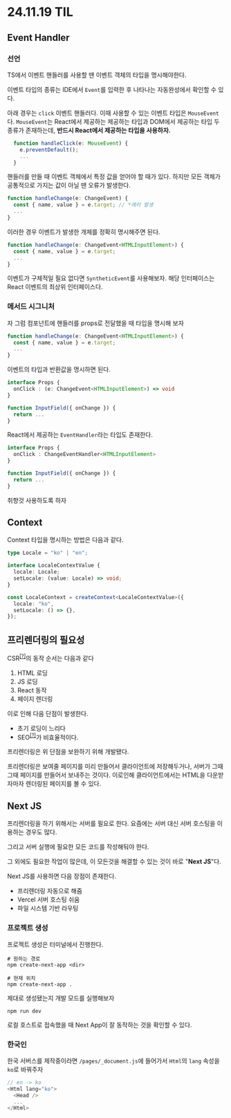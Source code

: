 # 24.11.19 TIL

## Event Handler

### 선언

TS에서 이벤트 핸들러를 사용할 땐 이벤트 객체의 타입을 명시해야한다.

이벤트 타입의 종류는 IDE에서 `Event`를 입력한 후 나타나는 자동완성에서 확인할 수 있다.

아래 경우는 `click` 이벤트 핸들러다. 이때 사용할 수 있는 이벤트 타입은 `MouseEvent` 다. `MouseEvent`는 React에서 제공하는 제공하는 타입과 DOM에서 제공하는 타입 두 종류가 존재하는데, **반드시 React에서 제공하는 타입을 사용하자.**

```ts
  function handleClick(e: MouseEvent) {
    e.preventDefault();
    ...
  }
```

핸들러를 만들 때 이벤트 객체에서 특정 값을 얻어야 할 때가 있다. 하지만 모든 객체가 공통적으로 가지는 값이 아닐 땐 오류가 발생한다.

```ts
function handleChange(e: ChangeEvent) {
  const { name, value } = e.target; // *에러 발생
  ...
}
```

이러한 경우 이벤트가 발생한 개체를 정확히 명시해주면 된다.

```ts
function handleChange(e: ChangeEvent<HTMLInputElement>) {
  const { name, value } = e.target;
  ...
}
```

이벤트가 구체적일 필요 없다면 `SyntheticEvent`를 사용해보자. 해당 인터페이스는 React 이벤트의 최상위 인터페이스다.

### 메서드 시그니처

자 그럼 컴포넌트에 핸들러를 props로 전달했을 때 타입을 명시해 보자

```ts
function handleChange(e: ChangeEvent<HTMLInputElement>) {
  const { name, value } = e.target;
  ...
}
```

이벤트의 타입과 반환값을 명시하면 된다.

```ts
interface Props {
  onClick : (e: ChangeEvent<HTMLInputElement>) => void
}

function InputField({ onChange }) {
  return ...
}
```

React에서 제공하는 `EventHandler`라는 타입도 존재한다.

```ts
interface Props {
  onClick : ChangeEventHandler<HTMLInputElement>
}

function InputField({ onChange }) {
  return ...
}
```

취향것 사용하도록 하자

## Context

Context 타입을 명시하는 방법은 다음과 같다.

```ts
type Locale = "ko" | "en";

interface LocaleContextValue {
  locale: Locale;
  setLocale: (value: Locale) => void;
}

const LocaleContext = createContext<LocaleContextValue>({
  locale: "ko",
  setLocale: () => {},
});
```

## 프리렌더링의 필요성

CSR<sup>[[?]](# "Client Side Rendering")</sup>의 동작 순서는 다음과 같다

1. HTML 로딩
2. JS 로딩
3. React 동작
4. 페이지 렌더링

이로 인해 다음 단점이 발생한다.

- 초기 로딩이 느리다
- SEO<sup>[[?]](# "Search Engine Optimization")</sup>가 비효율적이다.

프리렌더링은 위 단점을 보완하기 위해 개발됐다.

프리렌더링은 보여줄 페이지를 미리 만들어서 클라이언트에 저장해두거나, 서버가 그때그때 페이지를 만들어서 보내주는 것이다. 이로인해 클라이언트에서는 HTML을 다운받자마자 렌더링된 페이지를 볼 수 있다.

## Next JS

프리렌더링을 하기 위해서는 서버를 필요로 한다. 요즘에는 서버 대신 서버 호스팅을 이용하는 경우도 많다.

그리고 서버 실행에 필요한 모든 코드를 작성해둬야 한다.

그 외에도 필요한 작업이 많은데, 이 모든것을 해결할 수 있는 것이 바로 "**Next JS**"다.

Next JS를 사용하면 다음 장점이 존재한다.

- 프리렌더링 자동으로 해줌
- Vercel 서버 호스팅 쉬움
- 파일 시스템 기반 라우팅

### 프로젝트 생성

프로젝트 생성은 터미널에서 진행한다.

```
# 원하는 경로
npm create-next-app <dir>

# 현재 위치
npm create-next-app .
```

제대로 생성됐는지 개발 모드를 실행해보자

```
npm run dev
```

로컬 호스트로 접속했을 때 Next App이 잘 동작하는 것을 확인할 수 있다.

### 한국인

한국 서버스를 제작중이라면 `/pages/_document.js`에 들어가서 `Html`의 `lang` 속성을 `ko`로 바꿔주자

```js
// en -> ko
<Html lang="ko">
  <Head />
  ...
</Html>
```
